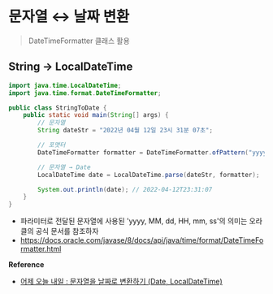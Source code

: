 # 문자열 ↔ 날짜 변환

> DateTimeFormatter 클래스 활용

## String → LocalDateTime

```java
import java.time.LocalDateTime;
import java.time.format.DateTimeFormatter;

public class StringToDate {
    public static void main(String[] args) {
        // 문자열
        String dateStr = "2022년 04월 12일 23시 31분 07초";

        // 포맷터
        DateTimeFormatter formatter = DateTimeFormatter.ofPattern("yyyy년 MM월 dd일 HH시 mm분 ss초");

        // 문자열 → Date
        LocalDateTime date = LocalDateTime.parse(dateStr, formatter);

        System.out.println(date); // 2022-04-12T23:31:07
    }
}
```

- 파라미터로 전달된 문자열에 사용된 'yyyy, MM, dd, HH, mm, ss'의 의미는 오라클의 공식 문서를 참조하자
- https://docs.oracle.com/javase/8/docs/api/java/time/format/DateTimeFormatter.html

**Reference**
- [어제 오늘 내일 : 문자열을 날짜로 변환하기 (Date, LocalDateTime)](https://hianna.tistory.com/609)